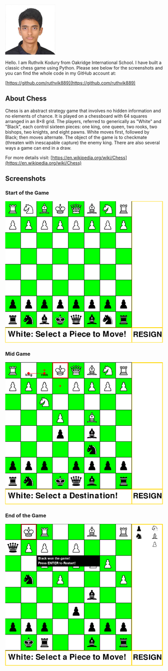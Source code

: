 ![](https://raw.githubusercontent.com/ruthvik889/my-chess-game/refs/heads/main/Screenshots/ruthvik_profilepic.png)

Hello. I am Ruthvik Kodury from Oakridge International School. I have built a classic chess game using Python. Please see below for the screenshots and you can find the whole code in my GitHub account at:

[https://github.com/ruthvik889](https://github.com/ruthvik889)

## About Chess

Chess is an abstract strategy game that involves no hidden information and no elements of chance. It is played on a chessboard with 64 squares arranged in an 8×8 grid. The players, referred to generically as "White" and "Black", each control sixteen pieces: one king, one queen, two rooks, two bishops, two knights, and eight pawns. White moves first, followed by Black; then moves alternate. The object of the game is to checkmate (threaten with inescapable capture) the enemy king. There are also several ways a game can end in a draw.

For more details visit: [https://en.wikipedia.org/wiki/Chess](https://en.wikipedia.org/wiki/Chess)

## Screenshots

### Start of the Game
![Start of the Game](https://raw.githubusercontent.com/ruthvik889/my-chess-game/refs/heads/main/Screenshots/Start_screen.png)

### Mid Game
![Mid Game](https://raw.githubusercontent.com/ruthvik889/my-chess-game/refs/heads/main/Screenshots/castle_screen.png)

### End of the Game
![Game Over Screen](https://raw.githubusercontent.com/ruthvik889/my-chess-game/refs/heads/main/Screenshots/gameover_screen.png)
